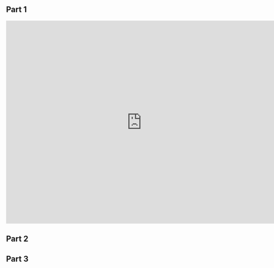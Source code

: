 ## Part 1
<iframe src="https://data.oecd.org/chart/7ba9" width="740" height="555" style="border: 0" mozallowfullscreen="true" webkitallowfullscreen="true" allowfullscreen="true"><a href="https://data.oecd.org/chart/7ba9" target="_blank">OECD Chart: General government debt, Total, % of GDP, Annual, 2021</a></iframe>

## Part 2
<div class="flourish-embed flourish-chart" data-src="visualisation/14967934"></div>
<script src="https://public.flourish.studio/resources/embed.js"></script>

## Part 3
<div class="flourish-embed flourish-bar-chart-race" data-src="visualisation/14968168"><script src="https://public.flourish.studio/resources/embed.js"></script></div>

